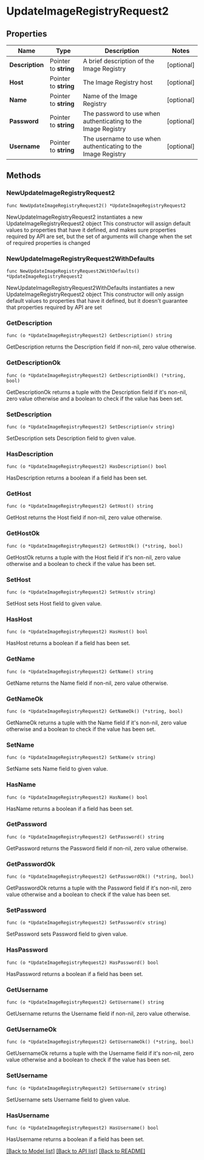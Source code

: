 # UpdateImageRegistryRequest2

## Properties

Name | Type | Description | Notes
------------ | ------------- | ------------- | -------------
**Description** | Pointer to **string** | A brief description of the Image Registry | [optional] 
**Host** | Pointer to **string** | The Image Registry host | [optional] 
**Name** | Pointer to **string** | Name of the Image Registry | [optional] 
**Password** | Pointer to **string** | The password to use when authenticating to the Image Registry | [optional] 
**Username** | Pointer to **string** | The username to use when authenticating to the Image Registry | [optional] 

## Methods

### NewUpdateImageRegistryRequest2

`func NewUpdateImageRegistryRequest2() *UpdateImageRegistryRequest2`

NewUpdateImageRegistryRequest2 instantiates a new UpdateImageRegistryRequest2 object
This constructor will assign default values to properties that have it defined,
and makes sure properties required by API are set, but the set of arguments
will change when the set of required properties is changed

### NewUpdateImageRegistryRequest2WithDefaults

`func NewUpdateImageRegistryRequest2WithDefaults() *UpdateImageRegistryRequest2`

NewUpdateImageRegistryRequest2WithDefaults instantiates a new UpdateImageRegistryRequest2 object
This constructor will only assign default values to properties that have it defined,
but it doesn't guarantee that properties required by API are set

### GetDescription

`func (o *UpdateImageRegistryRequest2) GetDescription() string`

GetDescription returns the Description field if non-nil, zero value otherwise.

### GetDescriptionOk

`func (o *UpdateImageRegistryRequest2) GetDescriptionOk() (*string, bool)`

GetDescriptionOk returns a tuple with the Description field if it's non-nil, zero value otherwise
and a boolean to check if the value has been set.

### SetDescription

`func (o *UpdateImageRegistryRequest2) SetDescription(v string)`

SetDescription sets Description field to given value.

### HasDescription

`func (o *UpdateImageRegistryRequest2) HasDescription() bool`

HasDescription returns a boolean if a field has been set.

### GetHost

`func (o *UpdateImageRegistryRequest2) GetHost() string`

GetHost returns the Host field if non-nil, zero value otherwise.

### GetHostOk

`func (o *UpdateImageRegistryRequest2) GetHostOk() (*string, bool)`

GetHostOk returns a tuple with the Host field if it's non-nil, zero value otherwise
and a boolean to check if the value has been set.

### SetHost

`func (o *UpdateImageRegistryRequest2) SetHost(v string)`

SetHost sets Host field to given value.

### HasHost

`func (o *UpdateImageRegistryRequest2) HasHost() bool`

HasHost returns a boolean if a field has been set.

### GetName

`func (o *UpdateImageRegistryRequest2) GetName() string`

GetName returns the Name field if non-nil, zero value otherwise.

### GetNameOk

`func (o *UpdateImageRegistryRequest2) GetNameOk() (*string, bool)`

GetNameOk returns a tuple with the Name field if it's non-nil, zero value otherwise
and a boolean to check if the value has been set.

### SetName

`func (o *UpdateImageRegistryRequest2) SetName(v string)`

SetName sets Name field to given value.

### HasName

`func (o *UpdateImageRegistryRequest2) HasName() bool`

HasName returns a boolean if a field has been set.

### GetPassword

`func (o *UpdateImageRegistryRequest2) GetPassword() string`

GetPassword returns the Password field if non-nil, zero value otherwise.

### GetPasswordOk

`func (o *UpdateImageRegistryRequest2) GetPasswordOk() (*string, bool)`

GetPasswordOk returns a tuple with the Password field if it's non-nil, zero value otherwise
and a boolean to check if the value has been set.

### SetPassword

`func (o *UpdateImageRegistryRequest2) SetPassword(v string)`

SetPassword sets Password field to given value.

### HasPassword

`func (o *UpdateImageRegistryRequest2) HasPassword() bool`

HasPassword returns a boolean if a field has been set.

### GetUsername

`func (o *UpdateImageRegistryRequest2) GetUsername() string`

GetUsername returns the Username field if non-nil, zero value otherwise.

### GetUsernameOk

`func (o *UpdateImageRegistryRequest2) GetUsernameOk() (*string, bool)`

GetUsernameOk returns a tuple with the Username field if it's non-nil, zero value otherwise
and a boolean to check if the value has been set.

### SetUsername

`func (o *UpdateImageRegistryRequest2) SetUsername(v string)`

SetUsername sets Username field to given value.

### HasUsername

`func (o *UpdateImageRegistryRequest2) HasUsername() bool`

HasUsername returns a boolean if a field has been set.


[[Back to Model list]](../README.md#documentation-for-models) [[Back to API list]](../README.md#documentation-for-api-endpoints) [[Back to README]](../README.md)


